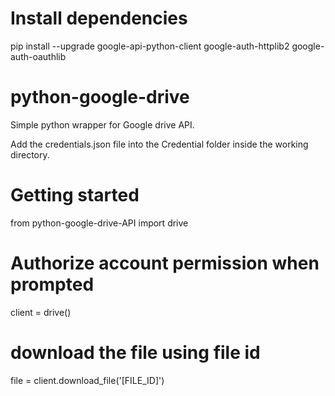 # Install dependencies
pip install --upgrade google-api-python-client google-auth-httplib2 google-auth-oauthlib

# python-google-drive
Simple python wrapper for Google drive API.

Add the credentials.json file into the Credential folder inside the working directory.

# Getting started

from python-google-drive-API import drive

# Authorize account permission when prompted

client = drive()

# download the file using file id

file = client.download_file('[FILE_ID]')
